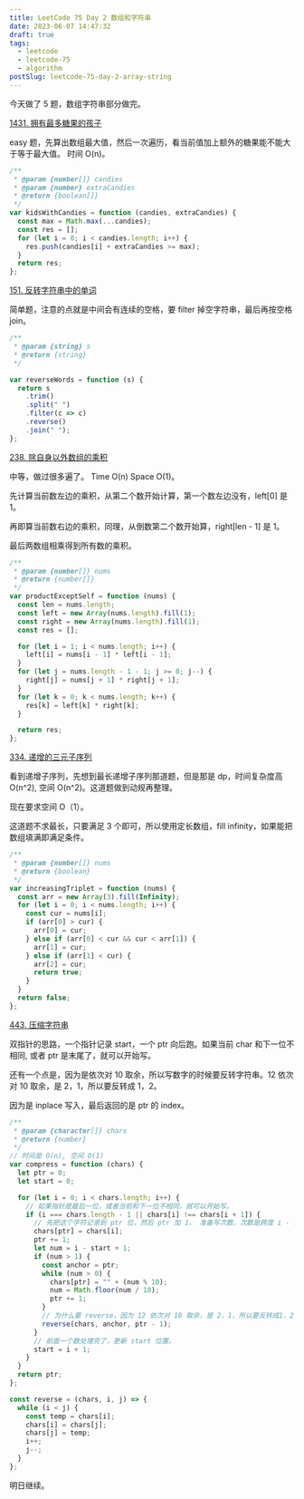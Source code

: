```yaml
---
title: LeetCode 75 Day 2 数组和字符串
date: 2023-06-07 14:47:32
draft: true
tags:
  - leetcode
  - leetcode-75
  - algorithm
postSlug: leetcode-75-day-2-array-string
---
```


今天做了 5 题，数组字符串部分做完。

[1431. 拥有最多糖果的孩子](https://leetcode.cn/problems/kids-with-the-greatest-number-of-candies/description/?envType=study-plan-v2&envId=leetcode-75)

easy 题，先算出数组最大值，然后一次遍历，看当前值加上额外的糖果能不能大于等于最大值。 时间 O(n)。

```js
/**
 * @param {number[]} candies
 * @param {number} extraCandies
 * @return {boolean[]}
 */
var kidsWithCandies = function (candies, extraCandies) {
  const max = Math.max(...candies);
  const res = [];
  for (let i = 0; i < candies.length; i++) {
    res.push(candies[i] + extraCandies >= max);
  }
  return res;
};
```

[151. 反转字符串中的单词](https://leetcode.cn/problems/reverse-words-in-a-string/description/?envType=study-plan-v2&envId=leetcode-75)

简单题，注意的点就是中间会有连续的空格，要 filter 掉空字符串，最后再按空格 join。

```js
/**
 * @param {string} s
 * @return {string}
 */

var reverseWords = function (s) {
  return s
    .trim()
    .split(" ")
    .filter(c => c)
    .reverse()
    .join(" ");
};
```

[238. 除自身以外数组的乘积](https://leetcode.cn/problems/product-of-array-except-self/description/?envType=study-plan-v2&envId=leetcode-75)

中等，做过很多遍了。 Time O(n) Space O(1)。

先计算当前数左边的乘积，从第二个数开始计算，第一个数左边没有，left[0] 是 1。

再即算当前数右边的乘积，同理，从倒数第二个数开始算，right[len - 1] 是 1。

最后两数组相乘得到所有数的乘积。

```js
/**
 * @param {number[]} nums
 * @return {number[]}
 */
var productExceptSelf = function (nums) {
  const len = nums.length;
  const left = new Array(nums.length).fill(1);
  const right = new Array(nums.length).fill(1);
  const res = [];

  for (let i = 1; i < nums.length; i++) {
    left[i] = nums[i - 1] * left[i - 1];
  }
  for (let j = nums.length - 1 - 1; j >= 0; j--) {
    right[j] = nums[j + 1] * right[j + 1];
  }
  for (let k = 0; k < nums.length; k++) {
    res[k] = left[k] * right[k];
  }

  return res;
};
```

[334. 递增的三元子序列](https://leetcode.cn/problems/increasing-triplet-subsequence/description/?envType=study-plan-v2&envId=leetcode-75)

看到递增子序列，先想到最长递增子序列那道题，但是那是 dp，时间复杂度高 O(n^2), 空间 O(n^2)。这道题做到动规再整理。

现在要求空间 O（1）。

这道题不求最长，只要满足 3 个即可，所以使用定长数组，fill infinity，如果能把数组填满即满足条件。

```js
/**
 * @param {number[]} nums
 * @return {boolean}
 */
var increasingTriplet = function (nums) {
  const arr = new Array(3).fill(Infinity);
  for (let i = 0; i < nums.length; i++) {
    const cur = nums[i];
    if (arr[0] > cur) {
      arr[0] = cur;
    } else if (arr[0] < cur && cur < arr[1]) {
      arr[1] = cur;
    } else if (arr[1] < cur) {
      arr[2] = cur;
      return true;
    }
  }
  return false;
};
```

[443. 压缩字符串](https://leetcode.cn/problems/string-compression/description/?envType=study-plan-v2&envId=leetcode-75)

双指针的思路，一个指针记录 start，一个 ptr 向后跑。如果当前 char 和下一位不相同, 或者 ptr 是末尾了，就可以开始写。

还有一个点是，因为是依次对 10 取余，所以写数字的时候要反转字符串。12 依次对 10 取余，是 2，1，所以要反转成 1，2。

因为是 inplace 写入，最后返回的是 ptr 的 index。

```js
/**
 * @param {character[]} chars
 * @return {number}
 */
// 时间是 O(n), 空间 O(1)
var compress = function (chars) {
  let ptr = 0;
  let start = 0;

  for (let i = 0; i < chars.length; i++) {
    // 如果指针是最后一位，或者当前和下一位不相同，就可以开始写。
    if (i === chars.length - 1 || chars[i] !== chars[i + 1]) {
      // 先把这个字符记录到 ptr 位，然后 ptr 加 1， 准备写次数，次数是跨度 i - start + 1
      chars[ptr] = chars[i];
      ptr += 1;
      let num = i - start + 1;
      if (num > 1) {
        const anchor = ptr;
        while (num > 0) {
          chars[ptr] = "" + (num % 10);
          num = Math.floor(num / 10);
          ptr += 1;
        }
        // 为什么要 reverse，因为 12 依次对 10 取余，是 2，1，所以要反转成1，2
        reverse(chars, anchor, ptr - 1);
      }
      // 前面一个数处理完了，更新 start 位置。
      start = i + 1;
    }
  }
  return ptr;
};

const reverse = (chars, i, j) => {
  while (i < j) {
    const temp = chars[i];
    chars[i] = chars[j];
    chars[j] = temp;
    i++;
    j--;
  }
};
```

明日继续。
